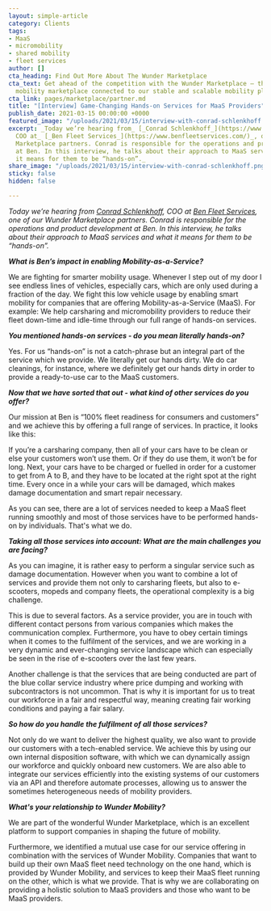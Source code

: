 ```yaml
---
layout: simple-article
category: Clients
tags:
- MaaS
- micromobility
- shared mobility
- fleet services
author: []
cta_heading: Find Out More About The Wunder Marketplace
cta_text: Get ahead of the competition with the Wunder Marketplace — the world’s first
  mobility marketplace connected to our stable and scalable mobility platform.
cta_link: pages/marketplace/partner.md
title: "[Interview] Game-Changing Hands-on Services for MaaS Providers"
publish_date: 2021-03-15 00:00:00 +0000
featured_image: "/uploads/2021/03/15/interview-with-conrad-schlenkhoff.png"
excerpt: _Today we’re hearing from_ [_Conrad Schlenkhoff_](https://www.linkedin.com/in/conrad-schlenkhoff/)_,
  COO at_ [_Ben Fleet Services_](https://www.benfleetservices.com/)_, one of our Wunder
  Marketplace partners. Conrad is responsible for the operations and product development
  at Ben. In this interview, he talks about their approach to MaaS services and what
  it means for them to be “hands-on”._
share_image: "/uploads/2021/03/15/interview-with-conrad-schlenkhoff.png"
sticky: false
hidden: false

---
```

_Today we’re hearing from_ [_Conrad Schlenkhoff_](https://www.linkedin.com/in/conrad-schlenkhoff/)_, COO at_ [_Ben Fleet Services_](https://www.benfleetservices.com/)_, one of our Wunder Marketplace partners. Conrad is responsible for the operations and product development at Ben. In this interview, he talks about their approach to MaaS services and what it means for them to be “hands-on”._

**_What is Ben’s impact in enabling Mobility-as-a-Service?_**

We are fighting for smarter mobility usage. Whenever I step out of my door I see endless lines of vehicles, especially cars, which are only used during a fraction of the day. We fight this low vehicle usage by enabling smart mobility for companies that are offering Mobility-as-a-Service (MaaS). For example: We help carsharing and micromobility providers to reduce their fleet down-time and idle-time through our full range of hands-on services.

**_You mentioned hands-on services - do you mean literally hands-on?_**

Yes. For us “hands-on” is not a catch-phrase but an integral part of the service which we provide. We literally get our hands dirty. We do car cleanings, for instance, where we definitely get our hands dirty in order to provide a ready-to-use car to the MaaS customers.

**_Now that we have sorted that out - what kind of other services do you offer?_**

Our mission at Ben is “100% fleet readiness for consumers and customers” and we achieve this by offering a full range of services. In practice, it looks like this:

If you’re a carsharing company, then all of your cars have to be clean or else your customers won’t use them. Or if they do use them, it won’t be for long. Next, your cars have to be charged or fuelled in order for a customer to get from A to B, and they have to be located at the right spot at the right time. Every once in a while your cars will be damaged, which makes damage documentation and smart repair necessary.

As you can see, there are a lot of services needed to keep a MaaS fleet running smoothly and most of those services have to be performed hands-on by individuals. That's what we do.

**_Taking all those services into account: What are the main challenges you are facing?_**

As you can imagine, it is rather easy to perform a singular service such as damage documentation. However when you want to combine a lot of services and provide them not only to carsharing fleets, but also to e-scooters, mopeds and company fleets, the operational complexity is a big challenge.

This is due to several factors. As a service provider, you are in touch with different contact persons from various companies which makes the communication complex. Furthermore, you have to obey certain timings when it comes to the fulfilment of the services, and we are working in a very dynamic and ever-changing service landscape which can especially be seen in the rise of e-scooters over the last few years.

Another challenge is that the services that are being conducted are part of the blue collar service industry where price dumping and working with subcontractors is not uncommon. That is why it is important for us to treat our workforce in a fair and respectful way, meaning creating fair working conditions and paying a fair salary.

**_So how do you handle the fulfilment of all those services?_**

Not only do we want to deliver the highest quality, we also want to provide our customers with a tech-enabled service. We achieve this by using our own internal disposition software, with which we can dynamically assign our workforce and quickly onboard new customers. We are also able to integrate our services efficiently into the existing systems of our customers via an API and therefore automate processes, allowing us to answer the sometimes heterogeneous needs of mobility providers.

**_What's your relationship to Wunder Mobility?_**

We are part of the wonderful Wunder Marketplace, which is an excellent platform to support companies in shaping the future of mobility.

Furthermore, we identified a mutual use case for our service offering in combination with the services of Wunder Mobility. Companies that want to build up their own MaaS fleet need technology on the one hand, which is provided by Wunder Mobility, and services to keep their MaaS fleet running on the other, which is what we provide. That is why we are collaborating on providing a holistic solution to MaaS providers and those who want to be MaaS providers.